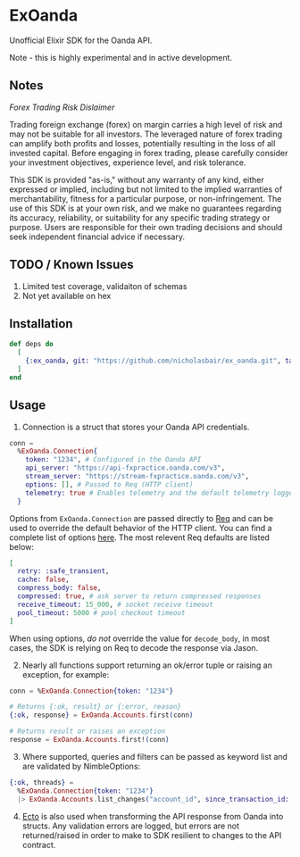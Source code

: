 # ExOanda
Unofficial Elixir SDK for the Oanda API.

Note - this is highly experimental and in active development.

## Notes

*Forex Trading Risk Dislaimer*

Trading foreign exchange (forex) on margin carries a high level of risk and may not be suitable for all investors. The leveraged nature of forex trading can amplify both profits and losses, potentially resulting in the loss of all invested capital. Before engaging in forex trading, please carefully consider your investment objectives, experience level, and risk tolerance.

This SDK is provided "as-is," without any warranty of any kind, either expressed or implied, including but not limited to the implied warranties of merchantability, fitness for a particular purpose, or non-infringement. The use of this SDK is at your own risk, and we make no guarantees regarding its accuracy, reliability, or suitability for any specific trading strategy or purpose. Users are responsible for their own trading decisions and should seek independent financial advice if necessary.

## TODO / Known Issues
1. Limited test coverage, validaiton of schemas
2. Not yet available on hex

## Installation
```elixir
def deps do
  [
    {:ex_oanda, git: "https://github.com/nicholasbair/ex_oanda.git", tag: "v0.0.8"}
  ]
end
```

## Usage
1. Connection is a struct that stores your Oanda API credentials.
```elixir
conn = 
  %ExOanda.Connection{
    token: "1234", # Configured in the Oanda API
    api_server: "https://api-fxpractice.oanda.com/v3",
    stream_server: "https://stream-fxpractice.oanda.com/v3",
    options: [], # Passed to Req (HTTP client)
    telemetry: true # Enables telemetry and the default telemetry logger (defaults to `false`)
  }
```

Options from `ExOanda.Connection` are passed directly to [Req](https://hexdocs.pm/req/Req.html) and can be used to override the default behavior of the HTTP client.  You can find a complete list of options [here](https://hexdocs.pm/req/Req.html#new/1).  The most relevent Req defaults are listed below:
```elixir
[
  retry: :safe_transient,
  cache: false,
  compress_body: false,
  compressed: true, # ask server to return compressed responses
  receive_timeout: 15_000, # socket receive timeout
  pool_timeout: 5000 # pool checkout timeout
]
```

When using options, _do not_ override the value for `decode_body`, in most cases, the SDK is relying on Req to decode the response via Jason.

2. Nearly all functions support returning an ok/error tuple or raising an exception, for example:
```elixir
conn = %ExOanda.Connection{token: "1234"}

# Returns {:ok, result} or {:error, reason}
{:ok, response} = ExOanda.Accounts.first(conn)

# Returns result or raises an exception
response = ExOanda.Accounts.first!(conn)
```

3. Where supported, queries and filters can be passed as keyword list and are validated by NimbleOptions:
```elixir
{:ok, threads} = 
  %ExOanda.Connection{token: "1234"}
  |> ExOanda.Accounts.list_changes("account_id", since_transaction_id: "5678")
```

4. [Ecto](https://hex.pm/packages/ecto) is also used when transforming the API response from Oanda into structs.  Any validation errors are logged, but errors are not returned/raised in order to make to SDK resilient to changes to the API contract.